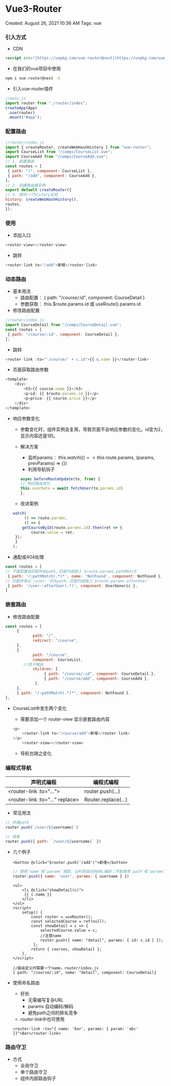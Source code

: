 # Vue3-Router

Created: August 26, 2021 10:36 AM
Tags: vue

### 引入方式

- CDN

```html
<script src="[https://unpkg.com/vue-router@next](https://unpkg.com/vue-router@next)"></script>
```

- 在我们的vue项⽬中使⽤

```bash
npm i vue-router@next -S
```

- 引⼊vue-router插件

```javascript
//main.js
import router from "./router/index";
createApp(App)
 .use(router)
 .mount("#app");
```

### 配置路由

```javascript
//router/index.js
import { createRouter, createWebHashHistory } from "vue-router";
import CourseList from "/comps/CourseList.vue";
import CourseAdd from "/comps/CourseAdd.vue";
// 1. 配置路由
const routes = [
 { path: "/", component: CourseList },
 { path: "/add", component: CourseAdd },
];
// 2. 创建路由器实例
export default createRouter({
// 3. 提供⼀个history实现
history: createWebHashHistory(),
routes,
});
```

### 使用

- 添加⼊⼝

```javascript
<router-view></router-view>
```

- 跳转

```javascript
<router-link to="/add">新增</router-link>
```

### 动态路由

- 基本⽤法
    - 路由配置： { path: "/course/:id", component: CourseDetail }
    - 参数获取： this.$route.params.id 或 useRoute().params.id
- 修改路由配置

```javascript
//router/index.js
import CourseDetail from "/comps/CourseDetail.vue";
const routes = [
 { path: "/course/:id", component: CourseDetail },
];
```

- 跳转

```javascript
<router-link :to="'/course/' + c.id">{{ c.name }}</router-link>
```

- 页面获取路由参数

```javascript
<template> 
	<div> 
		<h3>{{ course.name }}</h3> 
		<p>id: {{ $route.params.id }}</p> 
		<p>price: {{ course.price }}</p>
	</div>
</template>
```

- 响应参数变化
    - 参数变化时，组件实例会复⽤，导致⻚⾯不会响应参数的变化。id变为2，显示内容还是1的。
    - 解决方案
        - 监听params： this.$watch(() => this.$route.params, (params, prevParams) => {})
        - 利⽤导航钩⼦
        
        ```javascript
        async beforeRouteUpdate(to, from) {
        // 响应路由变化
        this.userData = await fetchUser(to.params.id)
        },
        ```
        
    - 改进案例
    
    ```javascript
    watch(
    	 () => route.params,
    	 () => {
    	getCourseById(route.params.id).then(ret => {
    		course.value = ret;
     });
     }
    );
    ```
    
- 通配或404处理

```javascript
const routes = [
// 下⾯配置会匹配所有path，匹配内容放⼊`$route.params.pathMatch`
 { path: '/:pathMatch(.*)*', name: 'NotFound', component: NotFound },
// 匹配所有以`/user-`开头path，匹配内容放⼊`$route.params.afterUser`
 { path: '/user-:afterUser(.*)', component: UserGeneric },
]
```

### 嵌套路由

- 修改路由配置

```javascript
const routes = [
	 {
			path: "/",
			redirect: "/course",
	 },
	 {
			path: "/course",
			component: CourseList,
		//孩子路由
			children: [
				 { path: "/course/:id", component: CourseDetail },
				 { path: "/course/add", component: CourseAdd },
			 ],
	 },
	 { path: "/:pathMatch(.*)*", component: NotFound },
];
```

- CourseList中发⽣两个变化
    - 需要添加⼀个 router-view 显示嵌套路由内容
    
    ```javascript
    <p>
    	<router-link to="/course/add">新增</router-link>
    </p> 
    	<router-view></router-view>
    ```
    
    - 导航也随之变化

### 编程式导航

| 声明式编程                         | 编程式编程           |
| -------------------------------- | ------------------- |
| \<router-link :to="...">         | router.push(...)    |
| \<router-link :to="..." replace> | Router.replace(...) |

- 常见用法

```javascript
// 传递path
router.push(`/user/${username}`)

// 或者
router.push({ path: `/user/${username}` })
```

- 几个例子
  
    ```vue
    <button @click="$router.push('/add')">新增</button>
    ```
    
    ```javascript
    // 使⽤`name`和`params`搭配，以利⽤⾃动的URL编码；不能使⽤`path`和`params`搭配
    router.push({ name: 'user', params: { username } })
    ```
    
    ```vue
    <ul>
    	<li @click="showDetail(c)">
    	 {{ c.name }}
    	</li>
    </ul>
    <script>
    	setup() {
    		const router = useRouter();
    		const selectedCourse = ref(null);
    		const showDetail = c => {
    			selectedCourse.value = c;
    			//注意name
    			router.push({ name: "detail", params: { id: c.id } });
    		 };
    		return { courses, showDetail };
    	},
    </script>
  ```
    ```    
    //路由定义时需要⼀个name，router/index.js
    { path: "/course/:id", name: "detail", component: CourseDetail}
    ```
  
- 使用命名路由
    - 好处
        - ⽆需编写复杂URL
        - params ⾃动编码/解码
        - 避免path之间的排名竞争
    - router-link中也可使⽤
    
    ```vue
    <router-link :to="{ name: 'bar', params: { param: 'abc' }}">Bar</router-link>
    ```
    

### 路由守卫

- 方式
    - 全局守卫
    - 单个路由守卫
    - 组件内部路由钩子